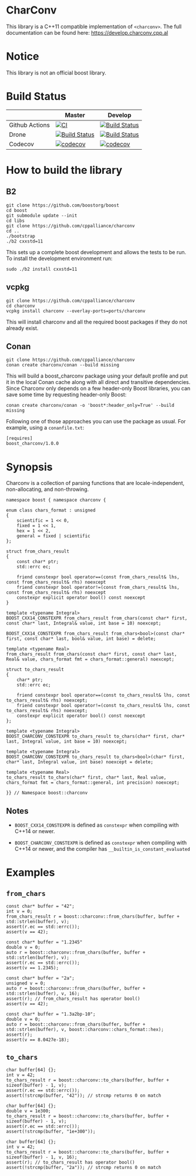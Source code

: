 # CharConv
This library is a C++11 compatible implementation of `<charconv>`. The full documentation can be found here: https://develop.charconv.cpp.al

# Notice
This library is not an official boost library.

# Build Status

|                | Master                                                                                                                                              | Develop                                                                                                                                              |
|----------------|-----------------------------------------------------------------------------------------------------------------------------------------------------|------------------------------------------------------------------------------------------------------------------------------------------------------|
| Github Actions | [![CI](https://github.com/cppalliance/charconv/actions/workflows/ci.yml/badge.svg?branch=master)](https://github.com/cppalliance/charconv/actions/workflows/ci.yml)    | [![Build Status](https://github.com/cppalliance/charconv/workflows/CI/badge.svg?branch=develop)](https://github.com/cppalliance/charconv/actions)    |
| Drone          | [![Build Status](https://drone.cpp.al/api/badges/cppalliance/charconv/status.svg?ref=refs/heads/master)](https://drone.cpp.al/cppalliance/charconv) | [![Build Status](https://drone.cpp.al/api/badges/cppalliance/charconv/status.svg?ref=refs/heads/develop)](https://drone.cpp.al/cppalliance/charconv) |
| Codecov        | [![codecov](https://codecov.io/gh/cppalliance/charconv/branch/master/graph/badge.svg)](https://codecov.io/gh/cppalliance/charconv/branch/master)    | [![codecov](https://codecov.io/gh/cppalliance/charconv/branch/develop/graph/badge.svg)](https://codecov.io/gh/cppalliance/charconv/branch/develop)   |

# How to build the library

## B2

````
git clone https://github.com/boostorg/boost
cd boost
git submodule update --init
cd libs
git clone https://github.com/cppalliance/charconv
cd ..
./bootstrap
./b2 cxxstd=11
````

This sets up a complete boost development and allows the tests to be run. To install the development environment run:

````
sudo ./b2 install cxxstd=11
````

## vcpkg

````
git clone https://github.com/cppalliance/charconv
cd charconv
vcpkg install charconv --overlay-ports=ports/charconv 
````

This will install charconv and all the required boost packages if they do not already exist.

## Conan

````
git clone https://github.com/cppalliance/charconv
conan create charconv/conan --build missing
````

This will build a boost_charconv package using your default profile and put it
in the local Conan cache along with all direct and transitive dependencies.
Since Charconv only depends on a few header-only Boost libraries, you can
save some time by requesting header-only Boost:

```
conan create charconv/conan -o 'boost*:header_only=True' --build missing
````

Following one of those approaches you can use the package as usual. For
example, using a `conanfile.txt`:

```
[requires]
boost_charconv/1.0.0
````

# Synopsis

Charconv is a collection of parsing functions that are locale-independent, non-allocating, and non-throwing.

````
namespace boost { namespace charconv {

enum class chars_format : unsigned
{
    scientific = 1 << 0,
    fixed = 1 << 1,
    hex = 1 << 2,
    general = fixed | scientific
};

struct from_chars_result
{
    const char* ptr;
    std::errc ec;

    friend constexpr bool operator==(const from_chars_result& lhs, const from_chars_result& rhs) noexcept
    friend constexpr bool operator!=(const from_chars_result& lhs, const from_chars_result& rhs) noexcept
    constexpr explicit operator bool() const noexcept
}

template <typename Integral>
BOOST_CXX14_CONSTEXPR from_chars_result from_chars(const char* first, const char* last, Integral& value, int base = 10) noexcept;

BOOST_CXX14_CONSTEXPR from_chars_result from_chars<bool>(const char* first, const char* last, bool& value, int base) = delete;

template <typename Real>
from_chars_result from_chars(const char* first, const char* last, Real& value, chars_format fmt = chars_format::general) noexcept;

struct to_chars_result
{
    char* ptr;
    std::errc ec;

    friend constexpr bool operator==(const to_chars_result& lhs, const to_chars_result& rhs) noexcept;
    friend constexpr bool operator!=(const to_chars_result& lhs, const to_chars_result& rhs) noexcept;
    constexpr explicit operator bool() const noexcept
};

template <typename Integral>
BOOST_CHARCONV_CONSTEXPR to_chars_result to_chars(char* first, char* last, Integral value, int base = 10) noexcept;

template <typename Integral>
BOOST_CHARCONV_CONSTEXPR to_chars_result to_chars<bool>(char* first, char* last, Integral value, int base) noexcept = delete;

template <typename Real>
to_chars_result to_chars(char* first, char* last, Real value, chars_format fmt = chars_format::general, int precision) noexcept;

}} // Namespace boost::charconv
````

## Notes
- `BOOST_CXX14_CONSTEXPR` is defined as `constexpr` when compiling with C++14 or newer.

- `BOOST_CHARCONV_CONSTEXPR` is defined as `constexpr` when compiling with C++14 or newer, and the compiler has `__builtin_is_constant_evaluated`

# Examples

## `from_chars`

````
const char* buffer = "42";
int v = 0;
from_chars_result r = boost::charconv::from_chars(buffer, buffer + std::strlen(buffer), v);
assert(r.ec == std::errc());
assert(v == 42);

const char* buffer = "1.2345"
double v = 0;
auto r = boost::charconv::from_chars(buffer, buffer + std::strlen(buffer), v);
assert(r.ec == std::errc());
assert(v == 1.2345);

const char* buffer = "2a";
unsigned v = 0;
auto r = boost::charconv::from_chars(buffer, buffer + std::strlen(buffer), v, 16);
assert(r); // from_chars_result has operator bool()
assert(v == 42);

const char* buffer = "1.3a2bp-10";
double v = 0;
auto r = boost::charconv::from_chars(buffer, buffer + std::strlen(buffer), v, boost::charconv::chars_format::hex);
assert(r);
assert(v == 8.0427e-18);
````
## `to_chars`

````
char buffer[64] {};
int v = 42;
to_chars_result r = boost::charconv::to_chars(buffer, buffer + sizeof(buffer) - 1, v);
assert(r.ec == std::errc());
assert(!strcmp(buffer, "42")); // strcmp returns 0 on match

char buffer[64] {};
double v = 1e300;
to_chars_result r = boost::charconv::to_chars(buffer, buffer + sizeof(buffer) - 1, v);
assert(r.ec == std::errc());
assert(!strcmp(buffer, "1e+300"));

char buffer[64] {};
int v = 42;
to_chars_result r = boost::charconv::to_chars(buffer, buffer + sizeof(buffer) - 1, v, 16);
assert(r); // to_chars_result has operator bool()
assert(!strcmp(buffer, "2a")); // strcmp returns 0 on match

````
